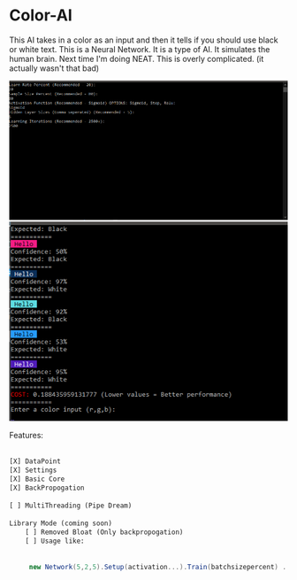 # Color-AI
This AI takes in a color as an input and then it tells if you should use black or white text.
This is a Neural Network. It is a type of AI.
It simulates the human brain. Next time I'm doing NEAT. This is overly complicated.
(it actually wasn't that bad)

![screenshot](Screenies/screeny1.png)
![screenshot](Screenies/screeny2.png)

Features:

```

[X] DataPoint
[X] Settings
[X] Basic Core
[X] BackPropogation

[ ] MultiThreading (Pipe Dream)

Library Mode (coming soon)
    [ ] Removed Bloat (Only backpropogation)
    [ ] Usage like:
```
```csharp

     new Network(5,2,5).Setup(activation...).Train(batchsizepercent) ... etc

```
